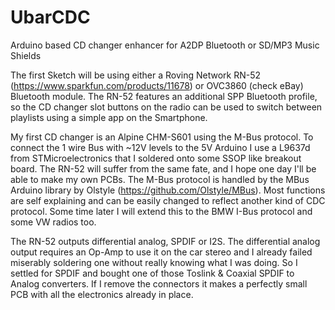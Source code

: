 UbarCDC
=======

Arduino based CD changer enhancer for A2DP Bluetooth or SD/MP3 Music Shields

The first Sketch will be using either a Roving Network RN-52 (https://www.sparkfun.com/products/11678) or OVC3860 (check eBay) Bluetooth module. The RN-52 features an additional SPP Bluetooth profile, so the CD changer slot buttons on the radio can be used to switch between playlists using a simple app on the Smartphone. 

My first CD changer is an Alpine CHM-S601 using the M-Bus protocol. To connect the 1 wire Bus with ~12V levels to the 5V Arduino I use a L9637d from STMicroelectronics that I soldered onto some SSOP like breakout board. The RN-52 will suffer from the same fate, and I hope one day I'll be able to make my own PCBs. The M-Bus protocol is handled by the MBus Arduino library by Olstyle (https://github.com/Olstyle/MBus). Most functions are self explaining and can be easily changed to reflect another kind of CDC protocol. Some time later I will extend this to the BMW I-Bus protocol and some VW radios too.

The RN-52 outputs differential analog, SPDIF or I2S. The differential analog output requires an Op-Amp to use it on the car stereo and I already failed miserably soldering one without really knowing what I was doing. So I settled for SPDIF and bought one of those Toslink & Coaxial SPDIF to Analog converters. If I remove the connectors it makes a perfectly small PCB with all the electronics already in place.

